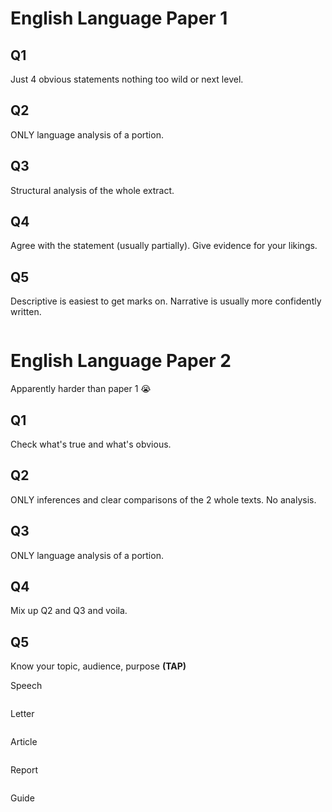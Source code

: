 # English Language Paper 1

## Q1

Just 4 obvious statements nothing too wild or next level.

## Q2

ONLY language analysis of a portion.

## Q3

Structural analysis of the whole extract.

## Q4

Agree with the statement (usually partially). Give evidence for your likings.

## Q5

Descriptive is easiest to get marks on. Narrative is usually more confidently written.

```

```

# English Language Paper 2

Apparently harder than paper 1 😭

## Q1

Check what's true and what's obvious.

## Q2

ONLY inferences and clear comparisons of the 2 whole texts. No analysis.

## Q3

ONLY language analysis of a portion.

## Q4

Mix up Q2 and Q3 and voila.

## Q5

Know your topic, audience, purpose **(TAP)**

Speech
```

```

Letter
```

```

Article
```

```

Report
```

```

Guide
```

```
